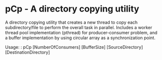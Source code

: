 # pCp - A directory copying utility
A directory copying utility that creates a new thread to copy each subdirectory/file to perform the overall task in parallel.
Includes a worker thread pool implementation (pthread) for producer-consumer problem, and a buffer implementation by using circular array as a synchronization point.

Usage: : pCp [NumberOfConsumers] [BufferSize] [SourceDirectory] [DestinationDirectory]
